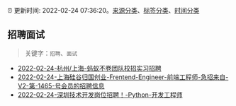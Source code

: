 :alarm_clock: 更新时间: 2022-02-24 07:36:20。[来源分类](../README.md)、[标签分类](../TAGS.md)、[时间分类](../TIMELINE.md)

## 招聘面试


> 关键字：`招聘`、`面试`



- [2022-02-24-杭州/上海-蚂蚁不卷团队校招实习招聘](https://www.v2ex.com/t/836173) 
- [2022-02-24-上海硅谷归国创业-Frentend-Engineer-前端工程师-急招来自-V2-第-1465-号会员的招聘信息](https://www.v2ex.com/t/836136) 
- [2022-02-24-深圳技术开发岗位招聘！-Python-开发工程师](https://www.v2ex.com/t/836129) 